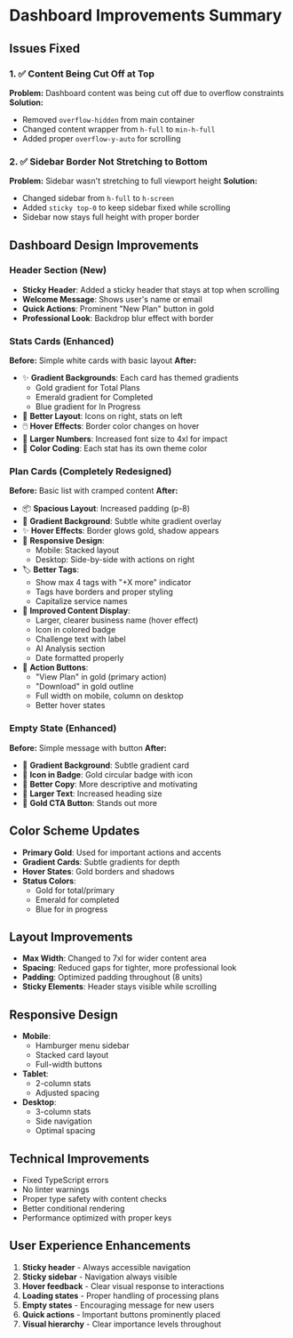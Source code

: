 # Dashboard Improvements Summary

## Issues Fixed

### 1. ✅ Content Being Cut Off at Top
**Problem:** Dashboard content was being cut off due to overflow constraints
**Solution:** 
- Removed `overflow-hidden` from main container
- Changed content wrapper from `h-full` to `min-h-full`
- Added proper `overflow-y-auto` for scrolling

### 2. ✅ Sidebar Border Not Stretching to Bottom
**Problem:** Sidebar wasn't stretching to full viewport height
**Solution:**
- Changed sidebar from `h-full` to `h-screen`
- Added `sticky top-0` to keep sidebar fixed while scrolling
- Sidebar now stays full height with proper border

## Dashboard Design Improvements

### Header Section (New)
- **Sticky Header**: Added a sticky header that stays at top when scrolling
- **Welcome Message**: Shows user's name or email
- **Quick Actions**: Prominent "New Plan" button in gold
- **Professional Look**: Backdrop blur effect with border

### Stats Cards (Enhanced)
**Before:** Simple white cards with basic layout
**After:**
- ✨ **Gradient Backgrounds**: Each card has themed gradients
  - Gold gradient for Total Plans
  - Emerald gradient for Completed
  - Blue gradient for In Progress
- 🎨 **Better Layout**: Icons on right, stats on left
- 🖱️ **Hover Effects**: Border color changes on hover
- 📏 **Larger Numbers**: Increased font size to 4xl for impact
- 🎯 **Color Coding**: Each stat has its own theme color

### Plan Cards (Completely Redesigned)
**Before:** Basic list with cramped content
**After:**
- 📦 **Spacious Layout**: Increased padding (p-8)
- 🎨 **Gradient Background**: Subtle white gradient overlay
- ✨ **Hover Effects**: Border glows gold, shadow appears
- 📱 **Responsive Design**: 
  - Mobile: Stacked layout
  - Desktop: Side-by-side with actions on right
- 🏷️ **Better Tags**: 
  - Show max 4 tags with "+X more" indicator
  - Tags have borders and proper styling
  - Capitalize service names
- 📝 **Improved Content Display**:
  - Larger, clearer business name (hover effect)
  - Icon in colored badge
  - Challenge text with label
  - AI Analysis section
  - Date formatted properly
- 🎯 **Action Buttons**:
  - "View Plan" in gold (primary action)
  - "Download" in gold outline
  - Full width on mobile, column on desktop
  - Better hover states

### Empty State (Enhanced)
**Before:** Simple message with button
**After:**
- 🎨 **Gradient Background**: Subtle gradient card
- 🎯 **Icon in Badge**: Gold circular badge with icon
- 📝 **Better Copy**: More descriptive and motivating
- 🎨 **Larger Text**: Increased heading size
- 💫 **Gold CTA Button**: Stands out more

## Color Scheme Updates
- **Primary Gold**: Used for important actions and accents
- **Gradient Cards**: Subtle gradients for depth
- **Hover States**: Gold borders and shadows
- **Status Colors**: 
  - Gold for total/primary
  - Emerald for completed
  - Blue for in progress

## Layout Improvements
- **Max Width**: Changed to 7xl for wider content area
- **Spacing**: Reduced gaps for tighter, more professional look
- **Padding**: Optimized padding throughout (8 units)
- **Sticky Elements**: Header stays visible while scrolling

## Responsive Design
- **Mobile**: 
  - Hamburger menu sidebar
  - Stacked card layout
  - Full-width buttons
- **Tablet**: 
  - 2-column stats
  - Adjusted spacing
- **Desktop**: 
  - 3-column stats
  - Side navigation
  - Optimal spacing

## Technical Improvements
- Fixed TypeScript errors
- No linter warnings
- Proper type safety with content checks
- Better conditional rendering
- Performance optimized with proper keys

## User Experience Enhancements
1. **Sticky header** - Always accessible navigation
2. **Sticky sidebar** - Navigation always visible
3. **Hover feedback** - Clear visual response to interactions
4. **Loading states** - Proper handling of processing plans
5. **Empty states** - Encouraging message for new users
6. **Quick actions** - Important buttons prominently placed
7. **Visual hierarchy** - Clear importance levels throughout

